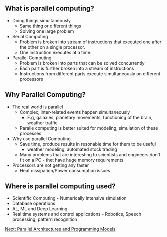 ## What is parallel computing?

* Doing things simultaneously
  - Same thing or different things
  - Solving one large problem
* Serial Computing
  - Problem is broken into stream of instructions that executed one after the other on a single processor.
  - One instruction executes at a time.
* Parallel Computing
  - Problem is broken into parts that can be solved concurrently
  - Each part is further broken into a stream of instructions
  - Instructions from different parts execute simultaneously on different processors

## Why Parallel Computing?

* The real world is parallel
  - Complex, inter-related events happen simultaneously
    - E.g, galaxies, planetary movements, functioning of the brain, weather traffic
  - Paralle computing is better suited for modeling, simulation of these processes
* Why use parallel Computing
  - Save time, produce results in resonable time for them to be useful
    - weather modeling, automated stock trading
  - Many problems that are interesting to scientists and engineers don't fit on a PC - thet have huge memory requirements
* Processors are not getting any faster
  - Heat dissipation/Power consumption issues
 
## Where is parallel computing used?

* Scientific Computing - Numerically intensive simulation
* Database operations
* AL, ML and Deep Learning
* Real time systems and control applications - Robotics, Speech processing, pattern recognition

[Next: Parallel Architectures and Programming Models](./2-parallel-arch-model.md)
